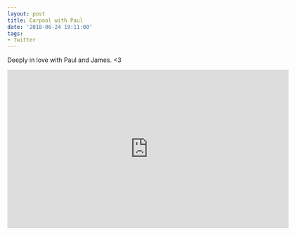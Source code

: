```yaml
---
layout: post
title: Carpool with Paul
date: '2018-06-24 19:11:00'
tags:
- twitter
---
```


Deeply in love with Paul and James. <3

<iframe width="640" height="360" src="https://www.youtube-nocookie.com/embed/QjvzCTqkBDQ" frameborder="0" allow="autoplay; encrypted-media" allowfullscreen></iframe>